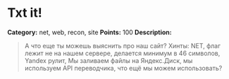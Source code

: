 # Txt it!


**Category:** net, web, recon, site
**Points:** 100
**Description:**

> А что еще ты можешь выяснить про наш сайт? Хинты: NET, флаг лежит не на нашем сервере, делается минимум в 46 символов, Yandex рулит, Мы заливаем файлы на Яндекс.Диск, мы используем API переводчика, что ещё мы можем использовать? 
